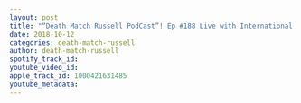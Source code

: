 ```yaml
---
layout: post
title: "“Death Match Russell PodCast”! Ep #188 Live with International Death Match Super Star “Peter B Beautiful”! Tune in!"
date: 2018-10-12
categories: death-match-russell
author: death-match-russell
spotify_track_id: 
youtube_video_id: 
apple_track_id: 1000421631485
youtube_metadata: 
---
```

